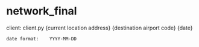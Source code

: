 # network_final

client:
    client.py {current location address} {destination airport code} {date}

    date format:    YYYY-MM-DD
    
    

